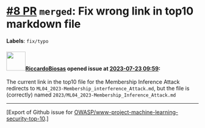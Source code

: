 # [\#8 PR](https://github.com/OWASP/www-project-machine-learning-security-top-10/pull/8) `merged`: Fix wrong link in top10 markdown file
**Labels**: `fix/typo`


#### <img src="https://avatars.githubusercontent.com/u/65150720?u=4a012610640f9e0a4d2f4e4a0fddb46b89659a0c&v=4" width="50">[RiccardoBiosas](https://github.com/RiccardoBiosas) opened issue at [2023-07-23 09:59](https://github.com/OWASP/www-project-machine-learning-security-top-10/pull/8):

The current link in the top10 file for the Membership Inference Attack redirects to `ML04_2023-Membership_interference_Attack.md`, but the file is (correctly) named `2023/ML04_2023-Membership_Inference_Attack.md`




-------------------------------------------------------------------------------



[Export of Github issue for [OWASP/www-project-machine-learning-security-top-10](https://github.com/OWASP/www-project-machine-learning-security-top-10).]
